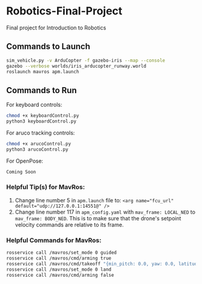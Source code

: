 # Robotics-Final-Project
Final project for Introduction to Robotics

## Commands to Launch
```sh
sim_vehicle.py -v ArduCopter -f gazebo-iris --map --console
gazebo --verbose worlds/iris_arducopter_runway.world
roslaunch mavros apm.launch
```

## Commands to Run
For keyboard controls:
```sh
chmod +x keyboardControl.py
python3 keyboardControl.py
```
For aruco tracking controls:
```sh
chmod +x arucoControl.py
python3 arucoControl.py
```
For OpenPose:
```sh
Coming Soon
```

### Helpful Tip(s) for MavRos:
1. Change line number 5 in `apm.launch` file to: `<arg name="fcu_url" default="udp://127.0.0.1:14551@" />`
2. Change line number 117 in `apm_config.yaml` with `mav_frame: LOCAL_NED` to `mav_frame: BODY_NED`. This is to make sure that the drone's setpoint velocity commands are relative to its frame.

### Helpful Commands for MavRos:
```sh
rosservice call /mavros/set_mode 0 guided
rosservice call /mavros/cmd/arming true
rosservice call /mavros/cmd/takeoff "{min_pitch: 0.0, yaw: 0.0, latitude: 0.0, longitude: 0.0, altitude: 10.0}"
rosservice call /mavros/set_mode 0 land
rosservice call /mavros/cmd/arming false
```
